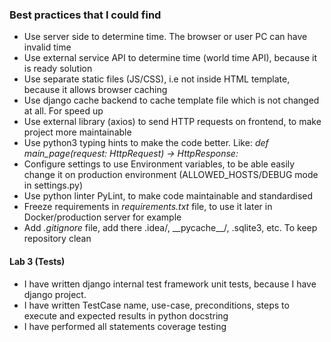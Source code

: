 <h3>Best practices that I could find</h3>
<ul>
    <li>Use server side to determine time. The browser or user PC can have invalid time</li>
    <li>Use external service API to determine time (world time API), because it is ready solution</li>
    <li>Use separate static files (JS/CSS), i.e not inside HTML template, because it allows browser caching</li>
    <li>Use django cache backend to cache template file which is not changed at all. For speed up</li>
    <li>Use external library (axios) to send HTTP requests on frontend, to make project more maintainable</li>
    <li>Use python3 typing hints to make the code better. Like: <i>def main_page(request: HttpRequest) -> HttpResponse:</i></li>
    <li>Configure settings to use Environment variables, to be able easily change it on production environment (ALLOWED_HOSTS/DEBUG mode in settings.py)</li>
    <li>Use python linter PyLint, to make code maintainable and standardised</li>
    <li>Freeze requirements in <i>requirements.txt</i> file, to use it later in Docker/production server for example</li>
    <li>Add <i>.gitignore</i> file, add there .idea/, __pycache__/, .sqlite3, etc. To keep repository clean</li>
</ul>
<h4>Lab 3 (Tests)</h4>
<ul>
    <li>I have written django internal test framework unit tests, because I have django project.</li>
    <li>I have written TestCase name, use-case, preconditions, steps to execute and expected results in python docstring</li>
    <li>I have performed all statements coverage testing</li>
</ul>